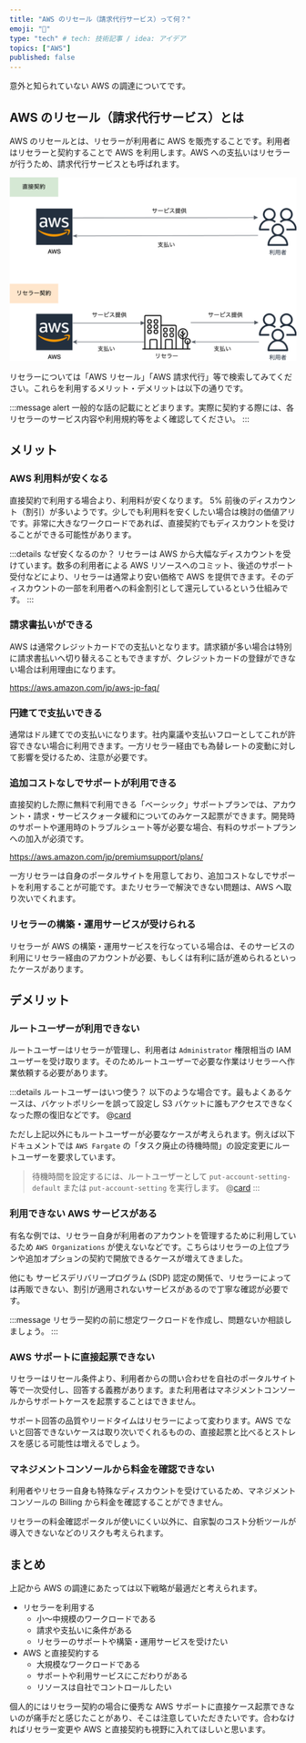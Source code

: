 ```yaml
---
title: "AWS のリセール（請求代行サービス）って何？"
emoji: "🛒"
type: "tech" # tech: 技術記事 / idea: アイデア
topics: ["AWS"]
published: false
---
```


意外と知られていない AWS の調達についてです。

## AWS のリセール（請求代行サービス）とは

AWS のリセールとは、リセラーが利用者に AWS を販売することです。利用者はリセラーと契約することで AWS を利用します。AWS への支払いはリセラーが行うため、請求代行サービスとも呼ばれます。

![resale](/images/what-is-aws-resale-20231106/resale.png)

リセラーについては「AWS リセール」「AWS 請求代行」等で検索してみてください。これらを利用するメリット・デメリットは以下の通りです。

:::message alert
一般的な話の記載にとどまります。実際に契約する際には、各リセラーのサービス内容や利用規約等をよく確認してください。
:::

## メリット

### AWS 利用料が安くなる

直接契約で利用する場合より、利用料が安くなります。 5% 前後のディスカウント（割引）が多いようです。少しでも利用料を安くしたい場合は検討の価値アリです。非常に大きなワークロードであれば、直接契約でもディスカウントを受けることができる可能性があります。

:::details なぜ安くなるのか？
リセラーは AWS から大幅なディスカウントを受けています。数多の利用者による AWS リソースへのコミット、後述のサポート受付などにより、リセラーは通常より安い価格で AWS を提供できます。そのディスカウントの一部を利用者への料金割引として還元しているという仕組みです。
:::

### 請求書払いができる

AWS は通常クレジットカードでの支払いとなります。請求額が多い場合は特別に請求書払いへ切り替えることもできますが、クレジットカードの登録ができない場合は利用理由になります。

https://aws.amazon.com/jp/aws-jp-faq/

### 円建てで支払いできる

通常はドル建てでの支払いになります。社内稟議や支払いフローとしてこれが許容できない場合に利用できます。一方リセラー経由でも為替レートの変動に対して影響を受けるため、注意が必要です。

### 追加コストなしでサポートが利用できる

直接契約した際に無料で利用できる「ベーシック」サポートプランでは、アカウント・請求・サービスクォータ緩和についてのみケース起票ができます。開発時のサポートや運用時のトラブルシュート等が必要な場合、有料のサポートプランへの加入が必須です。

https://aws.amazon.com/jp/premiumsupport/plans/

一方リセラーは自身のポータルサイトを用意しており、追加コストなしでサポートを利用することが可能です。またリセラーで解決できない問題は、AWS へ取り次いでくれます。

### リセラーの構築・運用サービスが受けられる

リセラーが AWS の構築・運用サービスを行なっている場合は、そのサービスの利用にリセラー経由のアカウントが必要、もしくは有利に話が進められるといったケースがあります。

## デメリット

### ルートユーザーが利用できない

ルートユーザーはリセラーが管理し、利用者は `Administrator` 権限相当の IAM ユーザーを受け取ります。そのためルートユーザーで必要な作業はリセラーへ作業依頼する必要があります。

:::details ルートユーザーはいつ使う？
以下のような場合です。最もよくあるケースは、バケットポリシーを誤って設定し S3 バケットに誰もアクセスできなくなった際の復旧などです。
@[card](https://docs.aws.amazon.com/ja_jp/IAM/latest/UserGuide/root-user-tasks.html)

ただし上記以外にもルートユーザーが必要なケースが考えられます。例えば以下ドキュメントでは `AWS Fargate` の「タスク廃止の待機時間」の設定変更にルートユーザーを要求しています。
> 待機時間を設定するには、ルートユーザーとして `put-account-setting-default` または `put-account-setting` を実行します。
@[card](https://docs.aws.amazon.com/ja_jp/AmazonECS/latest/userguide/task-maintenance.html#task-retirement-timeline)
:::

### 利用できない AWS サービスがある

有名な例では、リセラー自身が利用者のアカウントを管理するために利用しているため `AWS Organizations` が使えないなどです。こちらはリセラーの上位プランや追加オプションの契約で開放できるケースが増えてきました。

他にも サービスデリバリープログラム (SDP) 認定の関係で、リセラーによっては再販できない、割引が適用されないサービスがあるので丁寧な確認が必要です。

:::message
リセラー契約の前に想定ワークロードを作成し、問題ないか相談しましょう。
:::

### AWS サポートに直接起票できない

リセラーはリセール条件より、利用者からの問い合わせを自社のポータルサイト等で一次受付し、回答する義務があります。また利用者はマネジメントコンソールからサポートケースを起票することはできません。

サポート回答の品質やリードタイムはリセラーによって変わります。AWS でないと回答できないケースは取り次いでくれるものの、直接起票と比べるとストレスを感じる可能性は増えるでしょう。

### マネジメントコンソールから料金を確認できない

利用者やリセラー自身も特殊なディスカウントを受けているため、マネジメントコンソールの Billing から料金を確認することができません。

リセラーの料金確認ポータルが使いにくい以外に、自家製のコスト分析ツールが導入できないなどのリスクも考えられます。

## まとめ

上記から AWS の調達にあたっては以下戦略が最適だと考えられます。

- リセラーを利用する
  - 小～中規模のワークロードである
  - 請求や支払いに条件がある
  - リセラーのサポートや構築・運用サービスを受けたい
- AWS と直接契約する
  - 大規模なワークロードである
  - サポートや利用サービスにこだわりがある
  - リソースは自社でコントロールしたい

個人的にはリセラー契約の場合に優秀な AWS サポートに直接ケース起票できないのが痛手だと感じたことがあり、そこは注意していただきたいです。合わなければリセラー変更や AWS と直接契約も視野に入れてほしいと思います。
